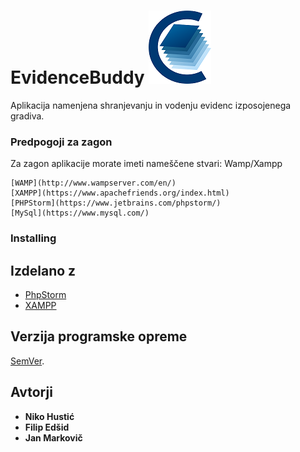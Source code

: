 # EvidenceBuddy  ![alt text](Evidence_Izposojenega_Gradiva/img/carta_logo_v2.png)

Aplikacija namenjena shranjevanju in vodenju evidenc izposojenega gradiva.


### Predpogoji za zagon

Za zagon aplikacije morate imeti nameščene stvari:
Wamp/Xampp

```
[WAMP](http://www.wampserver.com/en/)
[XAMPP](https://www.apachefriends.org/index.html)
[PHPStorm](https://www.jetbrains.com/phpstorm/)
[MySql](https://www.mysql.com/)
```

### Installing



## Izdelano z

* [PhpStorm](https://www.jetbrains.com/phpstorm/)
* [XAMPP](https://www.apachefriends.org/index.html)


## Verzija programske opreme

[SemVer](https://www.apachefriends.org/download_success.html). 

## Avtorji

* **Niko Hustić**
* **Filip Edšid**
* **Jan Markovič**